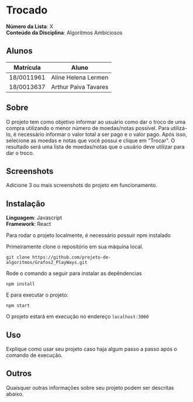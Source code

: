 # Trocado

**Número da Lista**: X<br>
**Conteúdo da Disciplina**: Algoritmos Ambiciosos<br>

## Alunos
|Matrícula | Aluno |
| -- | -- |
| 18/0011961  |  Aline Helena Lermen |
| 18/0013637  |  Arthur Paiva Tavares |

## Sobre 
O projeto tem como objetivo informar ao usuário como dar o troco  de uma compra utilizando o menor número de moedas/notas possível. Para utilizá-lo, é necessário informar o valor total a ser pago e o valor pago. Após isso, selecione as moedas e notas que você possui e clique em "Trocar".
O resultado será uma lista de moedas/notas que o usuário deve utilizar para dar o troco.

## Screenshots
Adicione 3 ou mais screenshots do projeto em funcionamento.

## Instalação 
**Linguagem**: Javascript<br>
**Framework**: React<br>

Para rodar o projeto localmente, é necessário possuir npm instalado

Primeiramente clone o repositório em sua máquina local.

```
git clone https://github.com/projeto-de-algoritmos/Grafos2_PlayWays.git
```

Rode o comando a seguir para instalar as depêndencias

```
npm install
```

E para executar o projeto:

```
npm start
```

O projeto estará em execução no endereço `localhost:3000`


## Uso 
Explique como usar seu projeto caso haja algum passo a passo após o comando de execução.

## Outros 
Quaisquer outras informações sobre seu projeto podem ser descritas abaixo.




